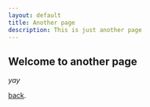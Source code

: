 ```yaml
---
layout: default
title: Another page
description: This is just another page
---
```


## Welcome to another page

_yay_

[back](../../index.html).
